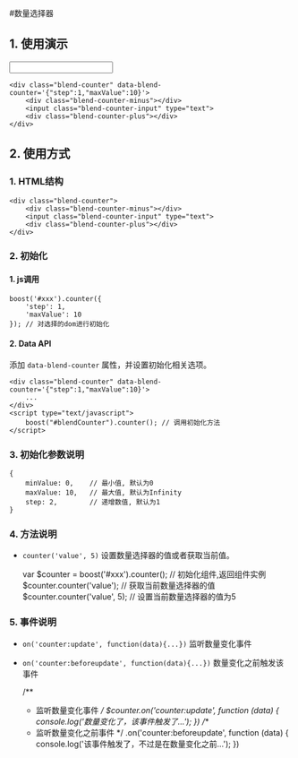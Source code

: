 #数量选择器

## 1. 使用演示

<div class="doc-demo">
    <div id="blendCounter" data-blend-counter='{"step":1,"maxValue":10}' class="blend-counter" style="margin-top: 10px;">
	    <div class="blend-counter-minus"></div>
	    <input class="blend-counter-input" type="text">
	    <div class="blend-counter-plus"></div>
	</div>
</div>

	<div class="blend-counter" data-blend-counter='{"step":1,"maxValue":10}'>
		<div class="blend-counter-minus"></div>
		<input class="blend-counter-input" type="text">
		<div class="blend-counter-plus"></div>
	</div>

<script type="text/javascript">
	;(function(){
		boost("#blendCounter").counter().counter('value',1);
	})();
</script>


## 2. 使用方式

### 1. HTML结构
	
	<div class="blend-counter">
		<div class="blend-counter-minus"></div>
		<input class="blend-counter-input" type="text">
		<div class="blend-counter-plus"></div>
	</div>

### 2. 初始化

#### 1. js调用
	
	boost('#xxx').counter({
		'step': 1,
		'maxValue': 10
	}); // 对选择的dom进行初始化

#### 2. Data API

添加 `data-blend-counter` 属性，并设置初始化相关选项。

	<div class="blend-counter" data-blend-counter='{"step":1,"maxValue":10}'>
		...
	</div>
	<script type="text/javascript">
		boost("#blendCounter").counter(); // 调用初始化方法
	</script>


### 3. 初始化参数说明

	{
		minValue: 0,	// 最小值, 默认为0
		maxValue: 10,	// 最大值, 默认为Infinity
		step: 2,		// 递增数值, 默认为1
	}

### 4. 方法说明

-	`counter('value', 5)` 设置数量选择器的值或者获取当前值。
	

	var $counter = boost('#xxx').counter();  // 初始化组件,返回组件实例
	$counter.counter('value');		// 获取当前数量选择器的值
	$counter.counter('value', 5);	// 设置当前数量选择器的值为5

### 5. 事件说明

-	`on('counter:update', function(data){...})` 监听数量变化事件

-	`on('counter:beforeupdate', function(data){...})` 数量变化之前触发该事件


	/**
	 * 监听数量变化事件
	 */
	$counter.on('counter:update', function (data) {
        console.log('数量变化了，该事件触发了...');
    })
    /**
     * 监听数量变化之前事件
     */
    .on('counter:beforeupdate', function (data) {
        console.log('该事件触发了，不过是在数量变化之前...');
    })









